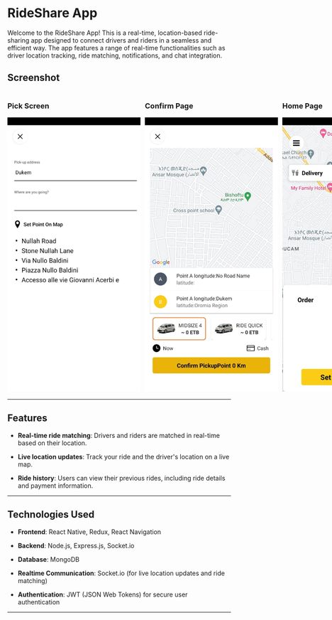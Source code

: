 # RideShare App

Welcome to the RideShare App! This is a real-time, location-based ride-sharing app designed to connect drivers and riders in a seamless and efficient way. The app features a range of real-time functionalities such as driver location tracking, ride matching, notifications, and chat integration.


## Screenshot

<div style="display: flex; flex-wrap: nowrap; justify-content: space-between; gap: 10px;">
  <div style="flex: 0 0 300px;">
    <h3>Pick Screen</h3>
    <img src="https://github.com/Andi-gech/Ride-Clone/raw/main/readmepics/photo_5981043376646112200_y.jpg" width="300px" />
  </div>
  
  <div style="flex: 0 0 300px;">
    <h3>Confirm Page</h3>
    <img src="https://github.com/Andi-gech/Ride-Clone/raw/main/readmepics/photo_5981043376646112198_y.jpg" width="300px" />
  </div>
  
  <div style="flex: 0 0 300px;">
    <h3>Home Page</h3>
    <img src="https://github.com/Andi-gech/Ride-Clone/raw/main/readmepics/photo_5981043376646112202_y.jpg" width="300px" />
  </div>
  
  <div style="flex: 0 0 300px;">
    <h3>Wallet Page</h3>
    <img src="https://github.com/Andi-gech/Ride-Clone/raw/main/readmepics/photo_5981043376646112205_y.jpg" width="300px" />
  </div>
  
  <div style="flex: 0 0 300px;">
    <h3>Profile Page</h3>
    <img src="https://github.com/Andi-gech/Ride-Clone/raw/main/readmepics/photo_5981043376646112203_y.jpg" width="300px" />
  </div>
</div>

---

## Features

- **Real-time ride matching**: Drivers and riders are matched in real-time based on their location.
- **Live location updates**: Track your ride and the driver's location on a live map.

- **Ride history**: Users can view their previous rides, including ride details and payment information.

---

## Technologies Used

- **Frontend**: React Native, Redux, React Navigation
- **Backend**: Node.js, Express.js, Socket.io
- **Database**: MongoDB
- **Realtime Communication**: Socket.io (for live location updates and ride matching)

- **Authentication**: JWT (JSON Web Tokens) for secure user authentication

---


